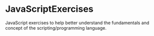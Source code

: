 # JavaScriptExercises
JavaScript exercises to help better understand the fundamentals and concept of the scripting/programming language.
